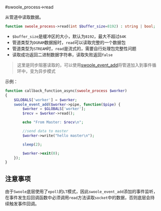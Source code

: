 #swoole_process->read

从管道中读取数据。
```php
function swoole_process->read(int $buffer_size=8192) : string | bool;
```

* `$buffer_size`是缓冲区的大小，默认为`8192`，最大不超过`64K`
* 管道类型为`DGRAM`数据报时，`read`可以读取完整的一个数据包
* 管道类型为`STREAM`时，`read`是流式的，需要自行处理包完整性问题
* 读取成功返回二进制数据字符串，读取失败返回`false`

> 这里是同步阻塞读取的，可以使用[swoole_event_add](/wiki/page/119.html)将管道加入到事件循环中，变为异步模式


示例：
```php
function callback_function_async(swoole_process $worker)
{
    $GLOBALS['worker'] = $worker;
    swoole_event_add($worker->pipe, function($pipe) {
        $worker = $GLOBALS['worker'];
        $recv = $worker->read();

        echo "From Master: $recv\n";

        //send data to master
        $worker->write("hello master\n");

        sleep(2);

        $worker->exit(0);
    });
}
```

注意事项
----
由于`Swoole`底层使用了`epoll`的`LT`模式，因此`swoole_event_add`添加的事件监听，在事件发生后回调函数中必须调用`read`方法读取`socket`中的数据，否则底层会持续触发事件回调。


